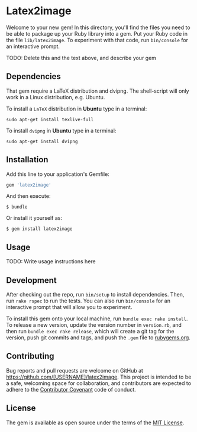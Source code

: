 # Latex2image

Welcome to your new gem! In this directory, you'll find the files you need to be able to package up your Ruby library into a gem. Put your Ruby code in the file `lib/latex2image`. To experiment with that code, run `bin/console` for an interactive prompt.

TODO: Delete this and the text above, and describe your gem

## Dependencies

That gem require a LaTeX distribution and dvipng. The shell-script will only work in a Linux distribution, e.g. Ubuntu.

To install a `LaTeX` distribution in **Ubuntu** type in a terminal:

    sudo apt-get install texlive-full

To install `dvipng` in **Ubuntu** type in a terminal:

    sudo apt-get install dvipng


## Installation

Add this line to your application's Gemfile:

```ruby
gem 'latex2image'
```

And then execute:

    $ bundle

Or install it yourself as:

    $ gem install latex2image

## Usage

TODO: Write usage instructions here

## Development

After checking out the repo, run `bin/setup` to install dependencies. Then, run `rake rspec` to run the tests. You can also run `bin/console` for an interactive prompt that will allow you to experiment.

To install this gem onto your local machine, run `bundle exec rake install`. To release a new version, update the version number in `version.rb`, and then run `bundle exec rake release`, which will create a git tag for the version, push git commits and tags, and push the `.gem` file to [rubygems.org](https://rubygems.org).

## Contributing

Bug reports and pull requests are welcome on GitHub at https://github.com/[USERNAME]/latex2image. This project is intended to be a safe, welcoming space for collaboration, and contributors are expected to adhere to the [Contributor Covenant](contributor-covenant.org) code of conduct.


## License

The gem is available as open source under the terms of the [MIT License](http://opensource.org/licenses/MIT).

